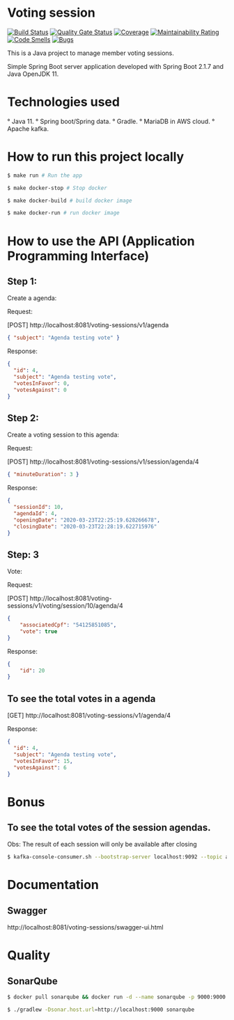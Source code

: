 # Voting session
[![Build Status](https://travis-ci.org/alexdefreitas99/voting-sessions.svg?branch=master)](https://travis-ci.org/alexdefreitas99/voting-sessions)
[![Quality Gate Status](https://sonarcloud.io/api/project_badges/measure?project=alexdefreitas99_voting-sessions&metric=alert_status)](https://sonarcloud.io/dashboard?id=alexdefreitas99_voting-sessions)
[![Coverage](https://sonarcloud.io/api/project_badges/measure?project=alexdefreitas99_voting-sessions&metric=coverage)](https://sonarcloud.io/dashboard?id=alexdefreitas99_voting-sessions)
[![Maintainability Rating](https://sonarcloud.io/api/project_badges/measure?project=alexdefreitas99_voting-sessions&metric=sqale_rating)](https://sonarcloud.io/dashboard?id=alexdefreitas99_voting-sessions)
[![Code Smells](https://sonarcloud.io/api/project_badges/measure?project=alexdefreitas99_voting-sessions&metric=code_smells)](https://sonarcloud.io/dashboard?id=alexdefreitas99_voting-sessions)
[![Bugs](https://sonarcloud.io/api/project_badges/measure?project=alexdefreitas99_voting-sessions&metric=bugs)](https://sonarcloud.io/dashboard?id=alexdefreitas99_voting-sessions)

This is a Java project to manage member voting sessions.

Simple Spring Boot server application developed with Spring Boot 2.1.7 and Java OpenJDK 11.

# Technologies used
 ° Java 11.
 ° Spring boot/Spring data.
 ° Gradle.
 ° MariaDB in AWS cloud.
 ° Apache kafka.

# How to run this project locally

```bash
$ make run # Run the app
```
```bash
$ make docker-stop # Stop docker
```
```bash
$ make docker-build # build docker image
```
```bash
$ make docker-run # run docker image
```

# How to use the API (Application Programming Interface)
## Step 1: 
Create a agenda: 

Request:

[POST] http://localhost:8081/voting-sessions/v1/agenda
```json
{ "subject": "Agenda testing vote" }
```
Response: 
```json
{
  "id": 4,
  "subject": "Agenda testing vote",
  "votesInFavor": 0,
  "votesAgainst": 0
}
```

## Step 2:
Create a voting session to this agenda:

Request:

[POST] http://localhost:8081/voting-sessions/v1/session/agenda/4
```json
{ "minuteDuration": 3 }
```
Response: 
```json
{
  "sessionId": 10,
  "agendaId": 4,
  "openingDate": "2020-03-23T22:25:19.628266678",
  "closingDate": "2020-03-23T22:28:19.622715976"
}
```

## Step: 3
Vote:

Request:

[POST] http://localhost:8081/voting-sessions/v1/voting/session/10/agenda/4
```json
{
	"associatedCpf": "54125851085",
	"vote": true
}
```
Response:
```json
{
	"id": 20
}
```

## To see the total votes in a agenda 
[GET] http://localhost:8081/voting-sessions/v1/agenda/4

Response: 
```json
{
  "id": 4,
  "subject": "Agenda testing vote",
  "votesInFavor": 15,
  "votesAgainst": 6
}
```

# Bonus

## To see the total votes of the session agendas.
Obs: The result of each session will only be available after closing
```bash
$ kafka-console-consumer.sh --bootstrap-server localhost:9092 --topic agenda.queuing --from-beginning
```

# Documentation
## Swagger
http://localhost:8081/voting-sessions/swagger-ui.html

# Quality
## SonarQube
```bash
$ docker pull sonarqube && docker run -d --name sonarqube -p 9000:9000 sonarqube
```

```bash
$ ./gradlew -Dsonar.host.url=http://localhost:9000 sonarqube
```
